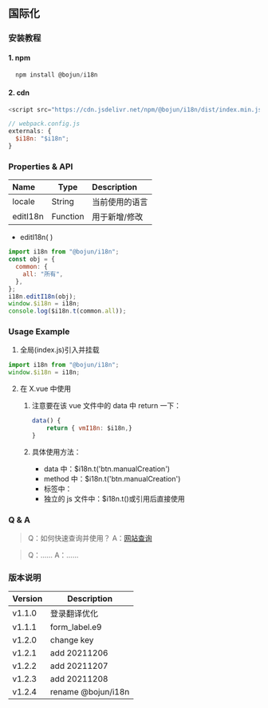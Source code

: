## 国际化

### 安装教程

#### 1. npm

```js
  npm install @bojun/i18n
```

#### 2. cdn

```js
<script src="https://cdn.jsdelivr.net/npm/@bojun/i18n/dist/index.min.js" />;

// webpack.config.js
externals: {
  $i18n: "$i18n";
}
```

### Properties & API

| Name     | Type     | Description    |
| :------- | -------- | :------------- |
| locale   | String   | 当前使用的语言 |
| editI18n | Function | 用于新增/修改  |

- editI18n( )

```js
import i18n from "@bojun/i18n";
const obj = {
  common: {
    all: "所有",
  },
};
i18n.editI18n(obj);
window.$i18n = i18n;
console.log($i18n.t(common.all));
```

### Usage Example

1.  全局(index.js)引入并挂载

```js
import i18n from "@bojun/i18n";
window.$i18n = i18n;
```

2.  在 X.vue 中使用

    1.  注意要在该 vue 文件中的 data 中 return 一下：

        ```js
        data() {
            return { vmI18n: $i18n,}
        }
        ```

    2.  具体使用方法：

        - data 中：\$i18n.t('btn.manualCreation')
        - method 中：\$i18n.t('btn.manualCreation')
        - 标签中：
        - 独立的 js 文件中：\$i18n.t()或引用后直接使用

### Q & A

> Q：如何快速查询并使用？
> A：[网站查询](http://101.132.182.36:20000/)

> Q：……
> A：……

### 版本说明

| Version | Description        |
| ------- | ------------------ |
| v1.1.0  | 登录翻译优化       |
| v1.1.1  | form_label.e9      |
| v1.2.0  | change key         |
| v1.2.1  | add 20211206       |
| v1.2.2  | add 20211207       |
| v1.2.3  | add 20211208       |
| v1.2.4  | rename @bojun/i18n |
